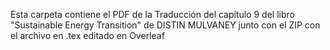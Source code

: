 Esta carpeta contiene el PDF de la Traducción del capítulo 9 del libro "Sustainable Energy Transition" de DISTIN MULVANEY junto con el ZIP con el archivo en .tex editado en Overleaf
